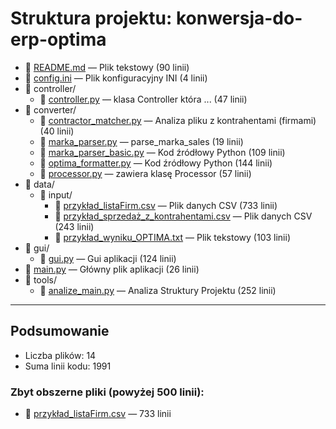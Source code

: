 # Struktura projektu: konwersja-do-erp-optima
- 📄 [README.md](jetbrains://pycharm/navigate/reference?project=konwersja-do-erp-optima&path=README.md) — Plik tekstowy (90 linii)
- 📄 [config.ini](jetbrains://pycharm/navigate/reference?project=konwersja-do-erp-optima&path=config.ini) — Plik konfiguracyjny INI (4 linii)
- 📁 controller/
  - 📄 [controller.py](jetbrains://pycharm/navigate/reference?project=konwersja-do-erp-optima&path=controller/controller.py) — klasa Controller która ... (47 linii)
- 📁 converter/
  - 📄 [contractor_matcher.py](jetbrains://pycharm/navigate/reference?project=konwersja-do-erp-optima&path=converter/contractor_matcher.py) — Analiza pliku z kontrahentami (firmami) (40 linii)
  - 📄 [marka_parser.py](jetbrains://pycharm/navigate/reference?project=konwersja-do-erp-optima&path=converter/marka_parser.py) — parse_marka_sales (19 linii)
  - 📄 [marka_parser_basic.py](jetbrains://pycharm/navigate/reference?project=konwersja-do-erp-optima&path=converter/marka_parser_basic.py) — Kod źródłowy Python (109 linii)
  - 📄 [optima_formatter.py](jetbrains://pycharm/navigate/reference?project=konwersja-do-erp-optima&path=converter/optima_formatter.py) — Kod źródłowy Python (144 linii)
  - 📄 [processor.py](jetbrains://pycharm/navigate/reference?project=konwersja-do-erp-optima&path=converter/processor.py) — zawiera klasę Processor (57 linii)
- 📁 data/
  - 📁 input/
    - 📄 [przykład_listaFirm.csv](jetbrains://pycharm/navigate/reference?project=konwersja-do-erp-optima&path=data/input/przykład_listaFirm.csv) — Plik danych CSV (733 linii)
    - 📄 [przykład_sprzedaż_z_kontrahentami.csv](jetbrains://pycharm/navigate/reference?project=konwersja-do-erp-optima&path=data/input/przykład_sprzedaż_z_kontrahentami.csv) — Plik danych CSV (243 linii)
    - 📄 [przykład_wyniku_OPTIMA.txt](jetbrains://pycharm/navigate/reference?project=konwersja-do-erp-optima&path=data/input/przykład_wyniku_OPTIMA.txt) — Plik tekstowy (103 linii)
- 📁 gui/
  - 📄 [gui.py](jetbrains://pycharm/navigate/reference?project=konwersja-do-erp-optima&path=gui/gui.py) — Gui aplikacji (124 linii)
- 📄 [main.py](jetbrains://pycharm/navigate/reference?project=konwersja-do-erp-optima&path=main.py) — Główny plik aplikacji (26 linii)
- 📁 tools/
  - 📄 [analize_main.py](jetbrains://pycharm/navigate/reference?project=konwersja-do-erp-optima&path=tools/analize_main.py) — Analiza Struktury Projektu (252 linii)

---

## Podsumowanie
- Liczba plików: 14
- Suma linii kodu: 1991

### Zbyt obszerne pliki (powyżej 500 linii):
- 📄 [przykład_listaFirm.csv](jetbrains://pycharm/navigate/reference?project=konwersja-do-erp-optima&path=data/input/przykład_listaFirm.csv) — 733 linii